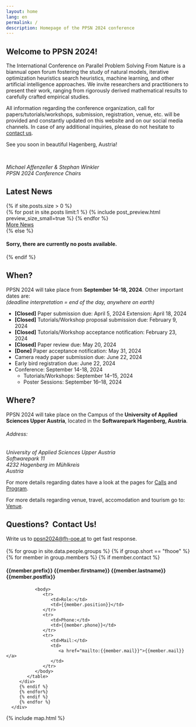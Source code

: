 ```yaml
---
layout: home
lang: en
permalink: /
description: Homepage of the PPSN 2024 conference
---
```


<section class="background-light pad" id="welcome">
    <div class="container text-justify">
        <h1>Welcome to PPSN 2024!</h1>
        <div class="row">
            <div class="col-lg-12 col-md-12">
                <p class="text-justify">
                    The International Conference on Parallel Problem Solving From Nature is a biannual open forum fostering the study of natural models, iterative optimization heuristics search heuristics, machine learning, and other artificial intelligence approaches. We invite researchers and practitioners to present their work, ranging from rigorously derived mathematical results to carefully crafted empirical studies.
                </p>
                <p>
                    All information regarding the conference organization, call for papers/tutorials/workshops, submission, registration, venue, etc. will be provided and constantly updated on this website and on our social media channels. In case of any additional inquiries, please do not hesitate to <a href="#contact">contact us</a>.
                </p>
                <p>See you soon in beautiful Hagenberg, Austria!</p>
                <br/>
                <p>
                    <em>Michael Affenzeller & Stephan Winkler</em><br/>
                    <em>PPSN 2024 Conference Chairs</em>
                </p>
            </div>
        </div>
    </div>
</section>

<section class="background-dark pad" id="news">
    <div class="container">
        <h1>Latest News</h1>
        {% if site.posts.size > 0 %}
        <div class="row">
            <div class="col-lg-12 col-md-12">
                {% for post in site.posts limit:1 %}
                    {% include post_preview.html preview_size_small=true %}
                {% endfor %}
            </div>
        </div>
        <div class="row">
            <div class="col-lg-12 text-right">
                <a href="/news" id="btn-blog" class="btn btn-xl btn-slim-primary blog-button">More News</a>
            </div>
        </div>
        {% else %}
        <div class="row"><div class="col-lg-12"><h4>Sorry, there are currently no posts available.</h4></div></div>
        {% endif %}
    </div>
</section>

<section class="background-primary pad" id="overview">
    <div class="container text-justify">
        <div class="row">
            <div class="col-lg-6 col-md-12">
                <h2>When?</h2>
                <p class="text-justify">
                    PPSN 2024 will take place from <b>September 14-18, 2024</b>. Other important dates are:<br/><em>(deadline interpretation = end of the day, anywhere on earth)</em>
                </p>
                <ul class="date-list">
                    <li><strong>[Closed]</strong> Paper submission due: <span class="cancle">April 5, 2024</span><span class="cancle"> Extension: April 18, 2024</span></li>
                    <li><strong>[Closed]</strong> Tutorials/Workshop proposal submission due: <span class="cancle">February 9, 2024</span></li>
                    <li><strong>[Closed]</strong> Tutorials/Workshop acceptance notification: <span class="cancle">February 23, 2024</span></li>
                    <li><strong>[Closed]</strong> Paper review due:  <span class="cancle">May 20, 2024</span></li>
                    <li><strong>[Done]</strong> Paper acceptance notification:  <span class="cancle">May 31, 2024</span></li>
                    <li>Camera ready paper submission due: <span>June 22, 2024</span></li>
                    <li>Early bird registration due: <span>June 22, 2024</span></li>
                    <li>
                        Conference: <span>September 14-18, 2024</span>
                        <ul class="date-list-l2">
                            <li>Tutorials/Workshops: <span>September 14–15, 2024</span></li>
                            <li>Poster Sessions: <span>September 16–18, 2024</span></li>
                        </ul>
                    </li>
                </ul>
            </div>
            <div class="col-lg-6 col-md-12">
                <h2>Where?</h2>
                <p class="text-justify">
                    PPSN 2024 will take place on the Campus of the <b>University of Applied Sciences Upper Austria</b>, located in the <b>Softwarepark Hagenberg, Austria</b>.
                </p>
                <p>
                    <h6>Address:</h6>
                    <address>
                    University of Applied Sciences Upper Austria<br/>
                    Softwarepark 11<br/>
                    4232 Hagenberg im Mühlkreis<br/>
                    Austria
                    </address>
                </p>
            </div>
        </div>
        <div class="row">
            <div class="col-lg-6 col-md-12">
                <p>
                    For more details regarding dates have a look at the pages for <a href="{{ site.baseurl }}/calls">Calls</a> and <a href="{{ site.baseurl }}/program">Program</a>.
                </p>
            </div>
            <div class="col-lg-6 col-md-12">
                <p>
                    For more details regarding venue, travel, accomodation and tourism go to: <a href="{{ site.baseurl }}/venue">Venue</a>.
                </p>
            </div>
        </div>
    </div>
</section>

<section class="background-primary pad" id="contact">
   <div class="container text-justify">
      <h2>Questions? &nbsp;Contact Us!</h2>
      <div class="row"><div class="col-sm-12">Write us to <a style="text-decoration:underline" href="mailto:ppsn2024@fh-ooe.at">ppsn2024@fh-ooe.at</a> to get fast response.<br/><br/></div></div>
      <div class="row contact-info">
         {% for group in site.data.people.groups %}
         {% if group.short == "fhooe" %}
         {% for member in group.members %}
         {% if member.contact %}
         <div class="col-lg-4 col-md-12">
            <h4>{{member.prefix}} {{member.firstname}} {{member.lastname}} {{member.postfix}}</h4>
            <table class="contact-table">

               <body>
                  <tr>
                     <td>Role:</td>
                     <td>{{member.position}}</td>
                  </tr>
                  <tr>
                     <td>Phone:</td>
                     <td>{{member.phone}}</td>
                  </tr>
                  <tr>
                     <td>Mail:</td>
                     <td>
                        <a href="mailto:{{member.mail}}">{{member.mail}}</a>
                     </td>
                  </tr>
               </body>
            </table>
         </div>
         {% endif %}
         {% endfor%}
         {% endif %}
         {% endfor %}
      </div>
   </div>
</section>

{% include map.html %}